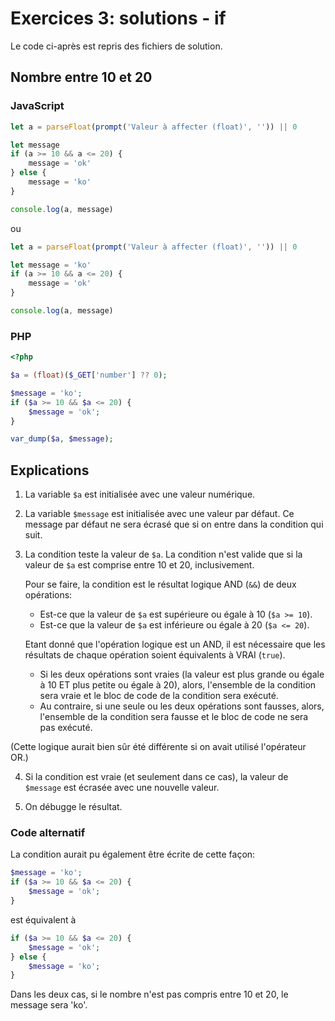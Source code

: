 # Exercices 3: solutions - if

Le code ci-après est repris des fichiers de solution.

## Nombre entre 10 et 20

### JavaScript

```javascript
let a = parseFloat(prompt('Valeur à affecter (float)', '')) || 0

let message
if (a >= 10 && a <= 20) {
    message = 'ok'
} else {
    message = 'ko'
}

console.log(a, message)
```

ou

```javascript
let a = parseFloat(prompt('Valeur à affecter (float)', '')) || 0

let message = 'ko'
if (a >= 10 && a <= 20) {
    message = 'ok'
}

console.log(a, message)
```

### PHP

```php
<?php

$a = (float)($_GET['number'] ?? 0);

$message = 'ko';
if ($a >= 10 && $a <= 20) {
    $message = 'ok';
}

var_dump($a, $message);
```


## Explications

 1. La variable `$a` est initialisée avec une valeur numérique.
 
 2. La variable `$message` est initialisée avec une valeur par défaut. Ce message par défaut ne sera écrasé que si on entre dans la condition qui suit.

 3. La condition teste la valeur de `$a`. La condition n'est valide que si la valeur de `$a` est comprise entre 10 et 20, inclusivement.
 
    Pour se faire, la condition est le résultat logique AND (`&&`) de deux opérations:
    - Est-ce que la valeur de `$a` est supérieure ou égale à 10 (`$a >= 10`).
    - Est-ce que la valeur de `$a` est inférieure ou égale à 20 (`$a <= 20`).

    Etant donné que l'opération logique est un AND, il est nécessaire que les résultats de chaque opération soient équivalents à VRAI (`true`).
    - Si les deux opérations sont vraies (la valeur est plus grande ou égale à 10 ET plus petite ou égale à 20), alors, l'ensemble de la condition sera vraie et le bloc de code de la condition sera exécuté. 
    - Au contraire, si une seule ou les deux opérations sont fausses, alors, l'ensemble de la condition sera fausse et le bloc de code ne sera pas exécuté.

(Cette logique aurait bien sûr été différente si on avait utilisé l'opérateur OR.) 

  4. Si la condition est vraie (et seulement dans ce cas), la valeur de `$message` est écrasée avec une nouvelle valeur.

  5. On débugge le résultat.

### Code alternatif

La condition aurait pu également être écrite de cette façon:

```php
$message = 'ko';
if ($a >= 10 && $a <= 20) {
    $message = 'ok';
}
```

est équivalent à

```php
if ($a >= 10 && $a <= 20) {
    $message = 'ok';
} else {
    $message = 'ko';
}
```

Dans les deux cas, si le nombre n'est pas compris entre 10 et 20, le message sera 'ko'.
